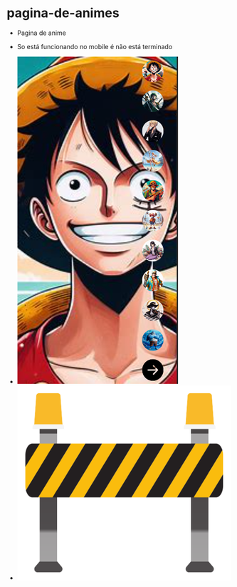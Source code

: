 # pagina-de-animes

- Pagina de anime

- So está funcionando no mobile é não está terminado

- <img src="./pagina-de-anime.png">

- <img src="./barreira.png">

